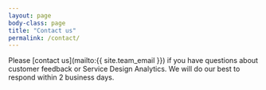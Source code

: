 ```yaml
---
layout: page
body-class: page
title: "Contact us"
permalink: /contact/
---
```



Please [contact us](mailto:{{ site.team_email }})
if you have questions about customer feedback or Service Design Analytics.
We will do our best to respond within 2 business days.

<script src="https://touchpoints.app.cloud.gov/touchpoints/cd48bc7e.js" async></script>    
